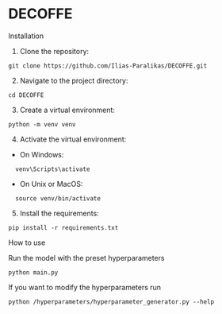 # DECOFFE

Installation 
1. Clone the repository:
```
git clone https://github.com/Ilias-Paralikas/DECOFFE.git
```
2. Navigate to the project directory:
```
cd DECOFFE
```
3. Create a virtual environment:
```
python -m venv venv
```
4. Activate the virtual environment:
- On Windows:
```
  venv\Scripts\activate
```
- On Unix or MacOS:
```
  source venv/bin/activate
```
5. Install the requirements:
```
pip install -r requirements.txt
```

How to use

Run the model with the preset hyperparameters
```
python main.py 
```

If you want to modify the hyperparameters run
```
python /hyperparameters/hyperparameter_generator.py --help
```